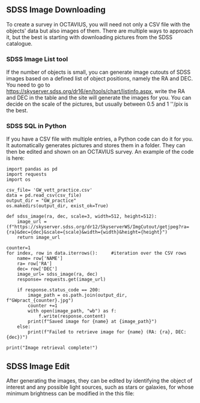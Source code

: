 ## SDSS Image Downloading

To create a survey in OCTAVIUS, you will need not only a CSV file with the objects' data but also images of them. 
There are multiple ways to approach it, but the best is starting with downloading pictures from the SDSS catalogue. 

### SDSS Image List tool

If the number of objects is small, you can generate image cutouts of SDSS images based on a defined list of object positions, namely the RA and DEC. 
You need to go to https://skyserver.sdss.org/dr16/en/tools/chart/listinfo.aspx, write the RA and DEC in the table and the site will generate the images for you. 
You can decide on the scale of the pictures, but usually between 0.5 and 1 ''/pix is the best.

### SDSS SQL in Python

If you have a CSV file with multiple entries, a Python code can do it for you. It automatically generates pictures and stores them in a folder. They can then be edited and shown on an OCTAVIUS survey. An example of the code is here: 
```
import pandas as pd
import requests
import os

csv_file= 'GW_vett_practice.csv'  
data = pd.read_csv(csv_file)
output_dir = "GW_practice"
os.makedirs(output_dir, exist_ok=True)

def sdss_image(ra, dec, scale=3, width=512, height=512):
    image_url = (f"https://skyserver.sdss.org/dr12/SkyserverWS/ImgCutout/getjpeg?ra={ra}&dec={dec}&scale={scale}&width={width}&height={height}")
    return image_url

counter=1
for index, row in data.iterrows():     #iteration over the CSV rows
    name= row['NAME']
    ra= row['RA'] 
    dec= row['DEC']
    image_url= sdss_image(ra, dec)
    response= requests.get(image_url)
    
    if response.status_code == 200:
        image_path = os.path.join(output_dir, f"GWpract_{counter}.jpg")
        counter +=1
        with open(image_path, "wb") as f:
            f.write(response.content)
        print(f"Saved image for {name} at {image_path}")
    else:
        print(f"Failed to retrieve image for {name} (RA: {ra}, DEC: {dec})")
            
print("Image retrieval complete!")
```


## SDSS Image Edit

After generating the images, they can be edited by identifying the object of interest and any possible light sources, such as stars or galaxies, for whose minimum brightness can be modified in the this file: 
